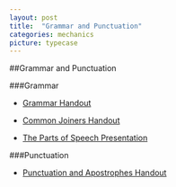 ```yaml
---
layout: post
title:  "Grammar and Punctuation"
categories: mechanics
picture: typecase
---
```


##Grammar and Punctuation

###Grammar

* [Grammar Handout](http://docs.google.com/viewer?url=https://github.com/axchristie/test/blob/gh-pages/assets/docs/grammar_and_punctuation/146GrammarHandout.docx?raw=true)

* [Common Joiners Handout](http://docs.google.com/viewer?url=https://github.com/axchristie/test/blob/gh-pages/assets/docs/grammar_and_punctuation/Commonjoiners.docx?raw=true)

* [The Parts of Speech Presentation](http://docs.google.com/viewer?url=https://github.com/axchristie/test/blob/gh-pages/assets/docs/grammar_and_punctuation/The_Parts_of_speechtoPost.pptx?raw=true)

###Punctuation

* [Punctuation and Apostrophes Handout](http://docs.google.com/viewer?url=https://github.com/axchristie/test/blob/gh-pages/assets/docs/grammar_and_punctuation/SFCCpunctuation.pdf?raw=true)